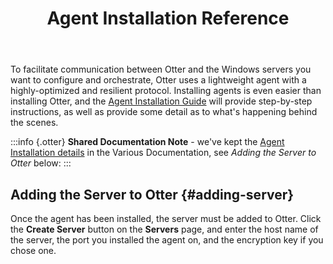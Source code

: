 ﻿---
title: Agent Installation Reference
keywords: otter
sequence: 200
---

<style>
    .documentation-content-wrapper .upcoming {
        background-color: #fff;
        position: relative;
    }
    .screenshot {
        opacity: .4;
    }
    .info.otter {
        border-color: #9163aa;
        color: #9163aa;
    }
    .documentation-content-wrapper .upcoming.buildmaster::before {
        content: ' -- Placeholder screenshot from BuildMaster -- ';
        background-color: #f15a24;
        z-index: 1;
        width: 100%;
        padding: 2px 4px;
        color: white;
        text-align: center;
    }
</style>

To facilitate communication between Otter and the Windows servers you want to configure and orchestrate, Otter uses a lightweight agent with a highly-optimized and resilient protocol. Installing agents is even easier than installing Otter, and the [Agent Installation Guide](/docs/various/inedo-agent/installation) will provide step-by-step instructions, as well as provide some detail as to what's happening behind the scenes.

:::info {.otter}
**Shared Documentation Note** - we've kept the [Agent Installation details](/docs/various/inedo-agent/installation) in the Various Documentation, see *Adding the Server to Otter* below:
:::

## Adding the Server to Otter {#adding-server}

Once the agent has been installed, the server must be added to Otter. Click the **Create Server** button on the **Servers** page, and enter the host name of the server, the port you installed the agent on, and the encryption key if you chose one.
